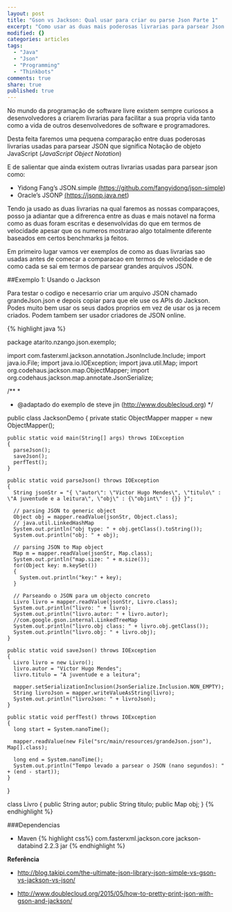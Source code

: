 ```yaml
---
layout: post
title: "Gson vs Jackson: Qual usar para criar ou parse Json Parte 1"
excerpt: "Como usar as duas mais poderosas livrarias para parsear Json num programa usando JAVA"
modified: {}
categories: articles
tags:
  - "Java"
  - "Json"
  - "Programming"
  - "Thinkbots"
comments: true
share: true
published: true
---
```


No mundo da programação de software livre existem sempre curiosos a desenvolvedores a criarem livrarias para facilitar a sua propria vida tanto como a vida de outros desenvolvedores de software e programadores.

Desta feita faremos uma pequena comparação entre duas poderosas livrarias usadas para parsear JSON que significa Notação de objeto JavaScript (<em>JavaScript Object Notation</em>)

E de salientar que ainda existem outras livrarias usadas para parsear json como:

- Yidong Fang’s JSON.simple <a href="https://github.com/fangyidong/json-simple">(https://github.com/fangyidong/json-simple)</a>
- Oracle’s JSONP <a href="https://jsonp.java.net">(https://jsonp.java.net)</a>

Tendo ja usado as duas livrarias na qual faremos as nossas comparaçoes, posso ja adiantar que a difrerenca entre as duas e mais notavel na forma como as duas foram escritas e desenvolvidas do que em termos de velocidade apesar que os numeros mostrarao algo totalmente diferente baseados em certos benchmarks ja feitos.

Em primeiro lugar vamos ver exemplos de como as duas livrarias sao usadas antes de comecar a comparacao em termos de velocidade e de como cada se sai em termos de parsear grandes arquivos JSON.

##Exemplo 1: Usando o Jackson

Para  testar o codigo e necesarrio criar um arquivo JSON chamado grandeJson.json e depois copiar para que ele use os APIs do Jackson. Podes muito bem usar os seus dados proprios em vez de usar os ja recem criados. Podem tambem ser usador criadores de JSON online.

{% highlight java %}

  package atarito.nzango.json.exemplo;

  import com.fasterxml.jackson.annotation.JsonInclude.Include;
  import java.io.File;
  import java.io.IOException;
  import java.util.Map;
  import org.codehaus.jackson.map.ObjectMapper;
  import org.codehaus.jackson.map.annotate.JsonSerialize;


  /**
   *
   * @adaptado do exemplo de steve jin (http://www.doublecloud.org)
   */

  public class JacksonDemo
  {
    private static ObjectMapper mapper = new ObjectMapper();

    public static void main(String[] args) throws IOException
    {
      parseJson();
      saveJson();
      perfTest();
    }

    public static void parseJson() throws IOException
    {
      String jsonStr = "{ \"autor\": \"Victor Hugo Mendes\", \"titulo\" : \"A juventude e a leitura\", \"obj\" : {\"objint\" : {}} }";

      // parsing JSON to generic object
      Object obj = mapper.readValue(jsonStr, Object.class);
      // java.util.LinkedHashMap
      System.out.println("obj type: " + obj.getClass().toString());
      System.out.println("obj: " + obj);

      // parsing JSON to Map object
      Map m = mapper.readValue(jsonStr, Map.class);
      System.out.println("map.size: " + m.size());
      for(Object key: m.keySet())
      {
        System.out.println("key:" + key);
      }

      // Parseando o JSON para um objecto concreto
      Livro livro = mapper.readValue(jsonStr, Livro.class);
      System.out.println("livro: " + livro);
      System.out.println("livro.autor: " + livro.autor);
      //com.google.gson.internal.LinkedTreeMap
      System.out.println("livro.obj class: " + livro.obj.getClass());
      System.out.println("livro.obj: " + livro.obj);
    }

    public static void saveJson() throws IOException
    {
      Livro livro = new Livro();
      livro.autor = "Victor Hugo Mendes";
      livro.titulo = "A juventude e a leitura";

      mapper.setSerializationInclusion(JsonSerialize.Inclusion.NON_EMPTY);
      String livroJson = mapper.writeValueAsString(livro);
      System.out.println("livroJson: " + livroJson);
    }

    public static void perfTest() throws IOException
    {
      long start = System.nanoTime();

      mapper.readValue(new File("src/main/resources/grandeJson.json"), Map[].class);

      long end = System.nanoTime();
      System.out.println("Tempo levado a parsear o JSON (nano segundos): " + (end - start));
    }
  }

  class Livro
  {
    public String autor;
    public String titulo;
    public Map obj;
  }
{% endhighlight %}


###Dependencias

- Maven
  {% highlight css%}
    <dependency>
      <groupId>com.fasterxml.jackson.core</groupId>
      <artifactId>jackson-databind</artifactId>
      <version>2.2.3</version>
      <type>jar</type>
    </dependency>
  {% endhighlight %}



**Referência**

- <a href="http://blog.takipi.com/the-ultimate-json-library-json-simple-vs-gson-vs-jackson-vs-json/">http://blog.takipi.com/the-ultimate-json-library-json-simple-vs-gson-vs-jackson-vs-json/</a>

- <a href="http://www.doublecloud.org/2015/05/how-to-pretty-print-json-with-gson-and-jackson/">http://www.doublecloud.org/2015/05/how-to-pretty-print-json-with-gson-and-jackson/</a>
